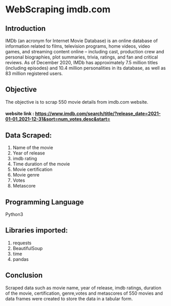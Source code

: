 # WebScraping imdb.com
## Introduction
  IMDb (an acronym for Internet Movie Database) is an online database of information related to films, television programs, home videos, video games, and streaming content online – including cast, production crew and personal biographies, plot summaries, trivia, ratings, and fan and critical reviews. As of December 2020, IMDb has approximately 7.5 million titles (including episodes) and 10.4 million personalities in its database, as well as 83 million registered users.

## Objective
  The objective is to scrap 550 movie details from imdb.com website.
 
 #### website link : https://www.imdb.com/search/title/?release_date=2021-01-01,2021-12-31&sort=num_votes,desc&start=
 
## Data Scraped:

1. Name of the movie
2. Year of release
3. imdb rating
4. Time duration of the movie
5. Movie certification
6. Movie genre
7. Votes
8. Metascore

## Programming Language 
Python3

## Libraries imported:

1. requests
2. BeautifulSoup
3. time
4. pandas

## Conclusion
  Scraped data such as movie name, year of release, imdb ratings, duration of the movie, certification, genre,votes and metascores of 550 movies and data frames were created to store the data in a tabular form. 
